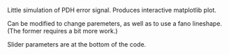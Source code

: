 Little simulation of PDH error signal. Produces interactive matplotlib plot.

Can be modified to change paremeters, as well as to use a fano lineshape.
(The former requires a bit more work.)

Slider parameters are at the bottom of the code.
